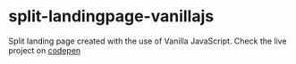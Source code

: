 # split-landingpage-vanillajs

Split landing page created with the use of Vanilla JavaScript. Check the live project on [codepen](https://codepen.io/suhail369/pen/ExXjZxK)
